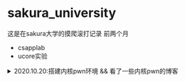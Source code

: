 # sakura_university

这是在sakura大学的摸爬滚打记录
前两个月
- csapplab
- ucore实验


<details>
  <summary>2020.10.20:搭建内核pwn环境 && 看了一些内核pwn的博客</summary>
  
  > qemu-system-x86_64 -kernel ~/tools/linux-5.2.1/arch/x86_64/boot/bzImage -initrd ~/tools/busybox-1.31.0/rootfs.img 
  > 
  > -append "console=ttyS0 root=/dev/ram rdinit=/sbin/init" \
  > 
  > -cpu kvm64,+smep,+smap \
  > 
  > -nographic \
  > 
  > -gdb tcp::1234
  
  > -cpu kvm64,+smep,+smap 设置CPU的安全选项，这里开启了smap和smep
  > 
  > -kernel 设置内核bzImage文件的路径
  > 
  > -initrd 设置刚才利用busybox创建的rootfs.img，作为内核启动的文件系统
  > 
  > -gdb tcp::1234 设置gdb的调试端口为1234
  
  内核中命令
  lsmod
  insmod xx.ko
  rmmod xx.ko
  
  gdb命令
  gdb vmlinux
  add-symbol-file ./xx.ko 0x(模块基地址) //加载驱动的符号文件
  target remote :1234



</details>
